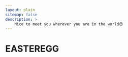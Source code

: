 ```yaml
---
layout: plain
sitemap: false
description: >
    Nice to meet you wherever you are in the world😊
---
```


# EASTEREGG

<!-- 2D Map -->
<div class="visitor-map" id="visitor-map">
<script type="text/javascript" id="clustrmaps" src="//cdn.clustrmaps.com/map_v2.js?cl=080808&w=a&t=n&d=Ad3TviOqDHsVtOCYhcgps89JxsZQA9CUrbaly3rhfLM&co=ffffff&ct=808080&cmo=3acc3a&cmn=ff5353"></script>
</div>

<!-- 3D Map -->
<!-- <div class="visitor-map" id="visitor-map">
<script type="text/javascript" id="clstr_globe" src="//clustrmaps.com/globe.js?d=Ad3TviOqDHsVtOCYhcgps89JxsZQA9CUrbaly3rhfLM"></script>
</div> -->
